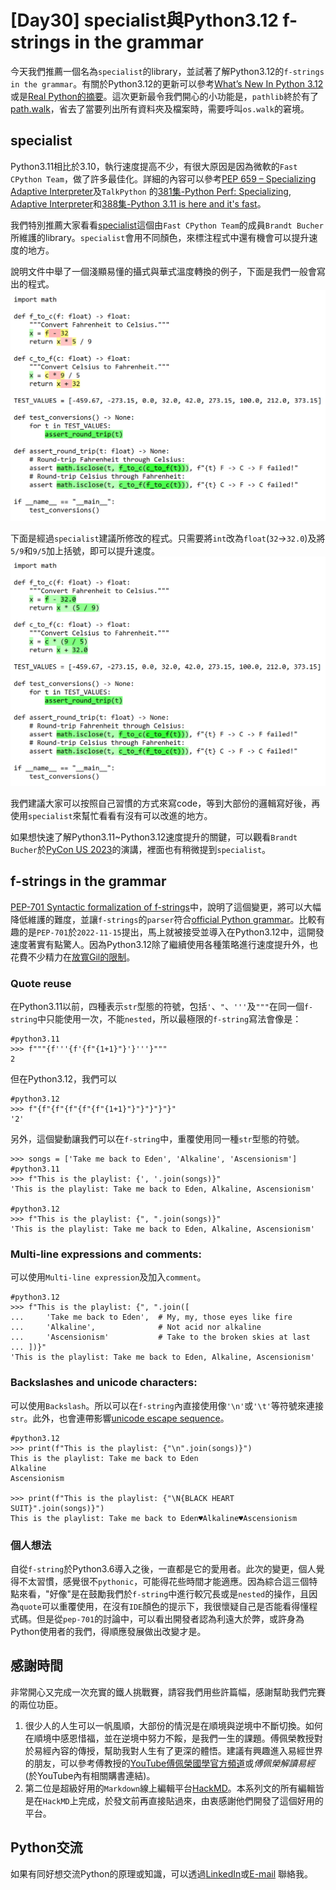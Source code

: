 # [Day30] specialist與Python3.12 f-strings in the grammar

今天我們推薦一個名為`specialist`的library，並試著了解Python3.12的`f-strings in the grammar`。有關於Python3.12的更新可以參考[What’s New In Python 3.12](https://docs.python.org/3.12/whatsnew/3.12.html)或是[Real Python的摘要](https://realpython.com/python312-new-features/)。這次更新最令我們開心的小功能是，`pathlib`終於有了[path.walk](https://realpython.com/python312-new-features/#pathwalk-list-files-and-subdirectories)，省去了當要列出所有資料夾及檔案時，需要呼叫`os.walk`的窘境。

## specialist
Python3.11相比於3.10，執行速度提高不少，有很大原因是因為微軟的`Fast CPython Team`，做了許多最佳化。詳細的內容可以參考[PEP 659 – Specializing Adaptive Interpreter](https://peps.python.org/pep-0659/)及`TalkPython`
的[381集-Python Perf: Specializing, Adaptive Interpreter](https://talkpython.fm/episodes/show/381/python-perf-specializing-adaptive-interpreter)和[388集-Python 3.11 is here and it's fast](https://talkpython.fm/episodes/show/388/python-3.11-is-here-and-its-fast)。

我們特別推薦大家看看[specialist](https://github.com/brandtbucher/specialist)這個由`Fast CPython Team`的成員`Brandt Bucher`所維護的library。`specialist`會用不同顏色，來標注程式中還有機會可以提升速度的地方。

說明文件中舉了一個淺顯易懂的攝式與華式溫度轉換的例子，下面是我們一般會寫出的程式。
![original_code](https://raw.githubusercontent.com/brandtbucher/specialist/main/examples/output-1.png)

下面是經過`specialist`建議所修改的程式。只需要將`int`改為`float`(`32`->`32.0`)及將`5/9`和`9/5`加上括號，即可以提升速度。
![specialized_code](https://raw.githubusercontent.com/brandtbucher/specialist/main/examples/output-4.png)

我們建議大家可以按照自己習慣的方式來寫code，等到大部份的邏輯寫好後，再使用`specialist`來幫忙看看有沒有可以改進的地方。

如果想快速了解Python3.11~Python3.12速度提升的關鍵，可以觀看`Brandt Bucher`於[PyCon US 2023](https://www.youtube.com/watch?v=shQtrn1v7sQ)的演講，裡面也有稍微提到`specialist`。

## f-strings in the grammar
[PEP-701 Syntactic formalization of f-strings](https://peps.python.org/pep-0701/)中，說明了這個變更，將可以大幅降低維護的難度，並讓`f-strings`的`parser`符合[official Python grammar](https://docs.python.org/3/reference/lexical_analysis.html#f-strings)。比較有趣的是`PEP-701`於`2022-11-15`提出，馬上就被接受並導入在Python3.12中，這開發速度著實有點驚人。因為Python3.12除了繼續使用各種策略進行速度提升外，也花費不少精力在[放寬Gil的限制](https://docs.python.org/3.12/whatsnew/3.12.html#pep-684-a-per-interpreter-gil)。

### Quote reuse
在Python3.11以前，四種表示`str`型態的符號，包括`'`、`"`、`'''`及`"""`在同一個`f-string`中只能使用一次，不能`nested`，所以最極限的`f-string`寫法會像是：
```
#python3.11
>>> f"""{f'''{f'{f"{1+1}"}'}'''}"""
2
```
但在Python3.12，我們可以
```
#python3.12
>>> f"{f"{f"{f"{f"{f"{1+1}"}"}"}"}"}"
'2'
```
另外，這個變動讓我們可以在`f-string`中，重覆使用同一種`str`型態的符號。
```
>>> songs = ['Take me back to Eden', 'Alkaline', 'Ascensionism']
#python3.11
>>> f"This is the playlist: {', '.join(songs)}"
'This is the playlist: Take me back to Eden, Alkaline, Ascensionism'

#python3.12
>>> f"This is the playlist: {", ".join(songs)}"
'This is the playlist: Take me back to Eden, Alkaline, Ascensionism'
```

### Multi-line expressions and comments:
可以使用`Multi-line expression`及加入`comment`。
```
#python3.12
>>> f"This is the playlist: {", ".join([
...     'Take me back to Eden',  # My, my, those eyes like fire
...     'Alkaline',              # Not acid nor alkaline
...     'Ascensionism'           # Take to the broken skies at last
... ])}"
'This is the playlist: Take me back to Eden, Alkaline, Ascensionism'
```

### Backslashes and unicode characters:
可以使用`Backslash`。所以可以在`f-string`內直接使用像`'\n'`或`'\t'`等符號來連接`str`。此外，也會連帶影響[unicode escape sequence](https://docs.python.org/3.12/reference/lexical_analysis.html#escape-sequences)。
```
#python3.12
>>> print(f"This is the playlist: {"\n".join(songs)}")
This is the playlist: Take me back to Eden
Alkaline
Ascensionism

>>> print(f"This is the playlist: {"\N{BLACK HEART SUIT}".join(songs)}")
This is the playlist: Take me back to Eden♥Alkaline♥Ascensionism
```
### 個人想法
自從`f-string`於Python3.6導入之後，一直都是它的愛用者。此次的變更，個人覺得不太習慣，感覺很不`pythonic`，可能得花些時間才能適應。因為綜合這三個特點來看，"好像"是在鼓勵我們於`f-string`中進行較冗長或是`nested`的操作，且因為`quote`可以重覆使用，在沒有`IDE`顏色的提示下，我很懷疑自己是否能看得懂程式碼。但是從`pep-701`的討論中，可以看出開發者認為利遠大於弊，或許身為Python使用者的我們，得順應發展做出改變才是。


## 感謝時間
非常開心又完成一次充實的鐵人挑戰賽，請容我們用些許篇幅，感謝幫助我們完賽的兩位功臣。

1. 很少人的人生可以一帆風順，大部份的情況是在順境與逆境中不斷切換。如何在順境中感恩惜福，並在逆境中努力不餒，是我們一生的課題。傅佩榮教授對於易經內容的傳授，幫助我對人生有了更深的體悟。建議有興趣進入易經世界的朋友，可以參考傅教授的[YouTube傅佩榮國學官方頻道](https://www.youtube.com/c/%E5%82%85%E4%BD%A9%E6%A6%AE%E5%9C%8B%E5%AD%B8%E5%AE%98%E6%96%B9%E9%A0%BB%E9%81%93)或*傅佩榮解讀易經*(於YouTube內有相關購書連結)。
2. 第二位是超級好用的`Markdown`線上編輯平台[HackMD](https://hackmd.io/)。本系列文的所有編輯皆是在`HackMD`上完成，於發文前再直接貼過來，由衷感謝他們開發了這個好用的平台。

## Python交流
如果有同好想交流Python的原理或知識，可以透過[LinkedIn](https://cv.ycwu.space)或[E-mail](mailto:jerry@ycwu.space) 聯絡我。